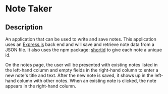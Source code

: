 # Note Taker

## Description

An application that can be used to write and save notes. This application uses an [Express.js](https://expressjs.com/) back end and will save and retrieve note data from a JSON file. It also uses the npm package: [shortid](https://www.npmjs.com/package/shortid) to give each note a unique id.

On the notes page, the user will be presented with existing notes listed in the left-hand column and empty fields in the right-hand column to enter a new note's title and text. After the new note is saved, it shows up in the left-hand column with other notes. When an existing note is clicked, the note appears in the right-hand column.